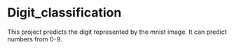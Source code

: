 # Digit_classification
This project predicts the digit represented by the mnist image.
It can predict numbers from 0-9.
